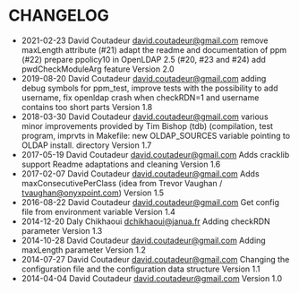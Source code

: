 # CHANGELOG

* 2021-02-23 David Coutadeur <david.coutadeur@gmail.com>
  remove maxLength attribute (#21)
  adapt the readme and documentation of ppm (#22)
  prepare ppolicy10 in OpenLDAP 2.5 (#20, #23 and #24)
  add pwdCheckModuleArg feature
  Version 2.0
* 2019-08-20 David Coutadeur <david.coutadeur@gmail.com>
  adding debug symbols for ppm_test,
  improve tests with the possibility to add username,
  fix openldap crash when checkRDN=1 and username contains too short parts
  Version 1.8
* 2018-03-30 David Coutadeur <david.coutadeur@gmail.com>
  various minor improvements provided by Tim Bishop (tdb) (compilation, test program,
  imprvts in Makefile: new OLDAP_SOURCES variable pointing to OLDAP install. directory
  Version 1.7
* 2017-05-19 David Coutadeur <david.coutadeur@gmail.com>
  Adds cracklib support
  Readme adaptations and cleaning
  Version 1.6
* 2017-02-07 David Coutadeur <david.coutadeur@gmail.com>
  Adds maxConsecutivePerClass (idea from Trevor Vaughan / tvaughan@onyxpoint.com)
  Version 1.5
* 2016-08-22 David Coutadeur <david.coutadeur@gmail.com>
  Get config file from environment variable
  Version 1.4
* 2014-12-20 Daly Chikhaoui <dchikhaoui@janua.fr>
  Adding checkRDN parameter
  Version 1.3
* 2014-10-28 David Coutadeur <david.coutadeur@gmail.com>
  Adding maxLength parameter
  Version 1.2
* 2014-07-27 David Coutadeur <david.coutadeur@gmail.com>
  Changing the configuration file and the configuration data structure
  Version 1.1
* 2014-04-04 David Coutadeur <david.coutadeur@gmail.com>
  Version 1.0
